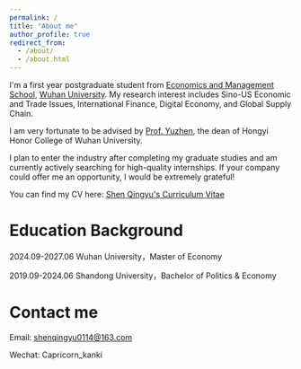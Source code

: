 ```yaml
---
permalink: /
title: "About me"
author_profile: true
redirect_from: 
  - /about/
  - /about.html
---
```


I'm a first year postgraduate student from [Economics and Management School](https://ems.whu.edu.cn/), [Wuhan University](https://www.whu.edu.cn/). My research interest includes Sino-US Economic and Trade Issues, International Finance, Digital Economy, and Global Supply Chain.

I am very fortunate to be advised by [Prof. Yuzhen](https://ems.whu.edu.cn/info/1688/11106.htm), the dean of Hongyi Honor College of Wuhan University. 

I plan to enter the industry after completing my graduate studies and am currently actively searching for high-quality internships. If your company could offer me an opportunity, I would be extremely grateful!

You can find my CV here: [Shen Qingyu's Curriculum Vitae](assets/申庆昱简历20250323.pdf)

Education Background
======

2024.09-2027.06 Wuhan University，Master of Economy

2019.09-2024.06 Shandong University，Bachelor of Politics & Economy

Contact me
======

Email: shenqingyu0114@163.com

Wechat: Capricorn_kanki
